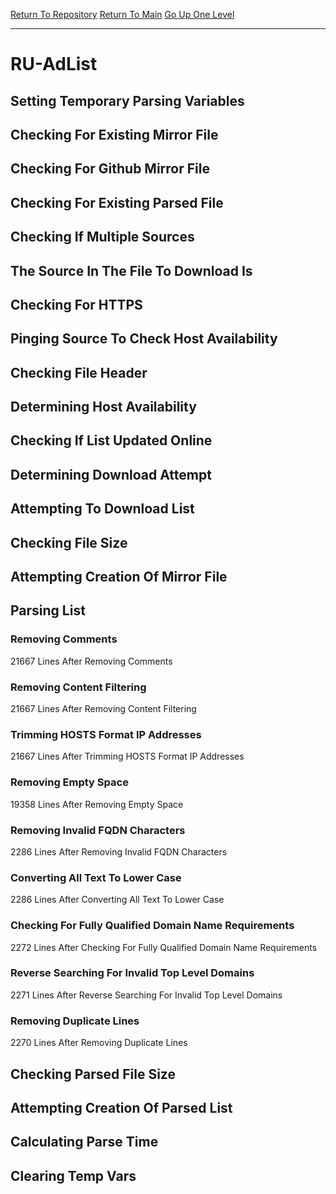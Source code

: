 [Return To Repository](https://github.com/deathbybandaid/piholeparser/)
[Return To Main](https://github.com/deathbybandaid/piholeparser/blob/master/RecentRunLogs/Mainlog.md)
[Go Up One Level](https://github.com/deathbybandaid/piholeparser/blob/master/RecentRunLogs/TopLevelScripts/30-Processing-External-Blacklists.md)
____________________________________
# RU-AdList
## Setting Temporary Parsing Variables
## Checking For Existing Mirror File
## Checking For Github Mirror File
## Checking For Existing Parsed File
## Checking If Multiple Sources
## The Source In The File To Download Is
## Checking For HTTPS
## Pinging Source To Check Host Availability
## Checking File Header
## Determining Host Availability
## Checking If List Updated Online
## Determining Download Attempt
## Attempting To Download List
## Checking File Size
## Attempting Creation Of Mirror File
## Parsing List
### Removing Comments
21667 Lines After Removing Comments
### Removing Content Filtering
21667 Lines After Removing Content Filtering
### Trimming HOSTS Format IP Addresses
21667 Lines After Trimming HOSTS Format IP Addresses
### Removing Empty Space
19358 Lines After Removing Empty Space
### Removing Invalid FQDN Characters
2286 Lines After Removing Invalid FQDN Characters
### Converting All Text To Lower Case
2286 Lines After Converting All Text To Lower Case
### Checking For Fully Qualified Domain Name Requirements
2272 Lines After Checking For Fully Qualified Domain Name Requirements
### Reverse Searching For Invalid Top Level Domains
2271 Lines After Reverse Searching For Invalid Top Level Domains
### Removing Duplicate Lines
2270 Lines After Removing Duplicate Lines
## Checking Parsed File Size
## Attempting Creation Of Parsed List
## Calculating Parse Time
## Clearing Temp Vars
